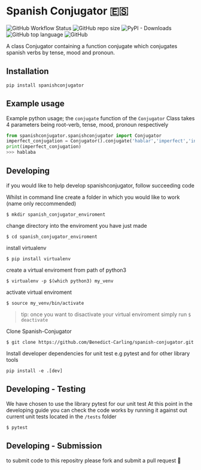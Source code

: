 # Spanish Conjugator 🇪🇸
![GitHub Workflow Status](https://img.shields.io/github/workflow/status/Imperial-iGEM/DJANGO-Assembly-Methods/Django%20CI)
![GitHub repo size](https://img.shields.io/github/repo-size/Benedict-Carling/spanish-conjugator)
![PyPI - Downloads](https://img.shields.io/pypi/dm/spanishconjugator)
![GitHub top language](https://img.shields.io/github/languages/top/Benedict-Carling/spanish-conjugator)
![GitHub](https://img.shields.io/github/license/Benedict-Carling/spanish-conjugator)


A class Conjugator containing a function conjugate which conjugates spanish verbs by tense, mood and pronoun. 

## Installation
`pip install spanishconjugator`

## Example usage
Example python usage; the `conjugate` function of the `Conjugator` Class takes 4 parameters being root-verb, tense, mood, pronoun respectively  
```python
from spanishconjugator.spanishconjugator import Conjugator
imperfect_conjugation = Conjugator().conjugate('hablar','imperfect','indicitive','yo')
print(imperfect_conjugation)
>>> hablaba
```



## Developing
if you would like to help develop spanishconjugator, follow succeeding code

Whilst in command line create a folder in which you would like to work (name only reccommended)

`$ mkdir spanish_conjugator_enviroment`

change directory into the enviroment you have just made

`$ cd spanish_conjugator_enviroment`

install virtualenv

`$ pip install virtualenv`

create a virtual enviroment from path of python3

`$ virtualenv -p $(which python3) my_venv`

activate virtual enviroment

`$ source my_venv/bin/activate`

> tip: once you want to disactivate your virtual enviroment simply run `$ deactivate`

Clone Spanish-Conjugator

`$ git clone https://github.com/Benedict-Carling/spanish-conjugator.git`

Install developer dependencies for unit test e.g pytest and for other library tools

`pip install -e .[dev]`

## Developing - Testing

We have chosen to use the library pytest for our unit test
At this point in the developing guide you can check the code works by running it against out current unit tests located in the `/tests` folder

`$ pytest`

## Developing - Submission

to submit code to this repositry please fork and submit a pull request 🚀


